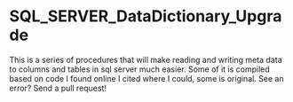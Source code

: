 # SQL_SERVER_DataDictionary_Upgrade
This  is a series of procedures that will make reading and writing meta data to columns and tables in sql server much easier. Some of it is compiled based on code I found online I cited where I could, some is original. See an error? Send a pull request!
